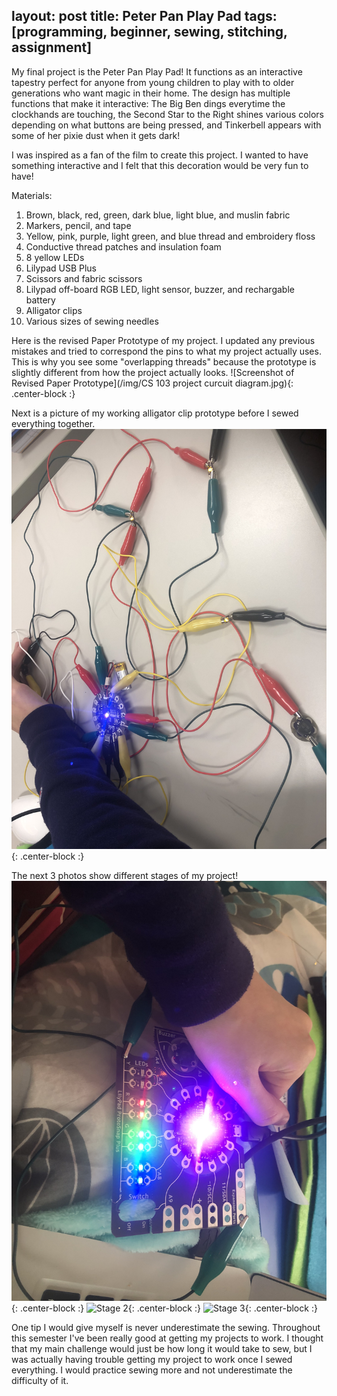 layout: post
title: Peter Pan Play Pad
tags: [programming, beginner, sewing, stitching, assignment]
---
My final project is the Peter Pan Play Pad!
It functions as an interactive tapestry perfect for anyone from young children to play with to older generations who want magic in their home.
The design has multiple functions that make it interactive:
The Big Ben dings everytime the clockhands are touching,
the Second Star to the Right shines various colors depending on what buttons are being pressed,
and Tinkerbell appears with some of her pixie dust when it gets dark!

I was inspired as a fan of the film to create this project.
I wanted to have something interactive and I felt that this decoration would be very fun to have!

Materials:
1) Brown, black, red, green, dark blue, light blue, and muslin fabric
2) Markers, pencil, and tape
3) Yellow, pink, purple, light green, and blue thread and embroidery floss
4) Conductive thread patches and insulation foam
5) 8 yellow LEDs
6) Lilypad USB Plus
7) Scissors and fabric scissors
8) Lilypad off-board RGB LED, light sensor, buzzer, and rechargable battery
9) Alligator clips
10) Various sizes of sewing needles

Here is the revised Paper Prototype of my project.
I updated any previous mistakes and tried to correspond the pins to what my project actually uses.
This is why you see some "overlapping threads" because the prototype is slightly different from how the project actually looks.
![Screenshot of Revised Paper Prototype](/img/CS 103 project curcuit diagram.jpg){: .center-block :}

Next is a picture of my working alligator clip prototype before I sewed everything together.
![Working Alligator Clip Prototype](/img/IMG_0816.JPG){: .center-block :}

The next 3 photos show different stages of my project!
![Stage 1](/img/IMG_0814.JPG){: .center-block :}
![Stage 2](/img/){: .center-block :}
![Stage 3](/img/){: .center-block :}

One tip I would give myself is never underestimate the sewing.
Throughout this semester I've been really good at getting my projects to work.
I thought that my main challenge would just be how long it would take to sew, but I was actually having trouble getting my project to work once I sewed everything.
I would practice sewing more and not underestimate the difficulty of it.
